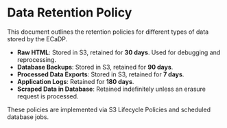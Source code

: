 # Data Retention Policy

This document outlines the retention policies for different types of data stored by the ECaDP.

-   **Raw HTML**: Stored in S3, retained for **30 days**. Used for debugging and reprocessing.
-   **Database Backups**: Stored in S3, retained for **90 days**.
-   **Processed Data Exports**: Stored in S3, retained for **7 days**.
-   **Application Logs**: Retained for **180 days**.
-   **Scraped Data in Database**: Retained indefinitely unless an erasure request is processed.

These policies are implemented via S3 Lifecycle Policies and scheduled database jobs.